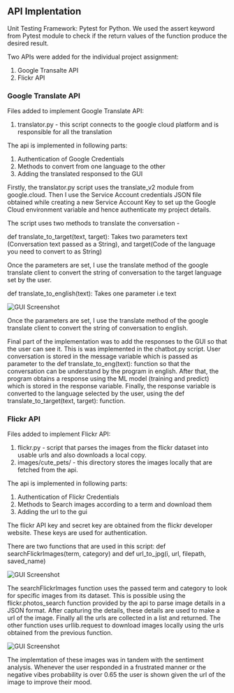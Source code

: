 ## API Implentation

Unit Testing Framework: Pytest for Python. We used the assert keyword from Pytest module to check if the return values of the function produce the desired result.

Two APIs were added for the individual project assignment:

1. Google Transalte API
2. Flickr API

### Google Translate API

Files added to implement Google Translate API:

1. translator.py - this script connects to the google cloud platform and is responsible for all the translation

The api is implemented in following parts:

1. Authentication of Google Credentials
2. Methods to convert from one language to the other
3. Adding the translated responsed to the GUI

Firstly, the translator.py script uses the translate_v2 module from google.cloud. Then I use the Service Account credentials JSON file obtained while creating a new Service Account Key to set up the Google Cloud environment variable and hence authenticate my project details.

The script uses two methods to translate the conversation -

def translate_to_target(text, target):
Takes two parameters text (Conversation text passed as a String), and target(Code of the language you need to convert to as String)

Once the parameters are set, I use the translate method of the google translate client to convert the string of conversation to the target language set by the user.

def translate_to_english(text):
Takes one parameter i.e text

![GUI Screenshot](https://user-images.githubusercontent.com/60047109/162898843-91084a98-a5e7-46d3-9f23-d86ac891fc77.png)

Once the parameters are set, I use the translate method of the google translate client to convert the string of conversation to english.

Final part of the implementation was to add the responses to the GUI so that the user can see it. This is was implemented in the chatbot.py script. User conversation is stored in the message variable which is passed as parameter to the def translate_to_eng(text): function so that the conversation can be understand by the program in english. After that, the program obtains a response using the ML model (training and predict) which is stored in the response variable. Finally, the response variable is converted to the language selected by the user, using the def translate_to_target(text, target): function.

### Flickr API

Files added to implement Flickr API:

1. flickr.py - script that parses the images from the flickr dataset into usable urls and also downloads a local copy.
2. images/cute_pets/ - this directory stores the images locally that are fetched from the api.

The api is implemented in following parts:

1. Authentication of Flickr Credentials
2. Methods to Search images according to a term and download them
3. Adding the url to the gui

The flickr API key and secret key are obtained from the flickr developer website. These keys are used for authentication.

There are two functions that are used in this script: def searchFlickrImages(term, category) and def url_to_jpg(i, url, filepath, saved_name)

![GUI Screenshot](https://user-images.githubusercontent.com/60047109/162898790-6d0d29e4-b6ae-44e8-9d16-b7f066cf48ab.png)

The searchFlickrImages function uses the passed term and category to look for specific images from its dataset. This is possible using the flickr.photos_search function provided by the api to parse image details in a JSON format. After capturing the details, these details are used to make a url of the image. Finally all the urls are collected in a list and returned. The other function uses urllib.request to download images locally using the urls obtained from the previous function.

![GUI Screenshot](https://user-images.githubusercontent.com/60047109/162898717-3e0736c6-2b1d-456f-9f89-06cd52cfad6a.png)

The implemtation of these images was in tandem with the sentiment analysis. Whenever the user responded in a frustrated manner or the negative vibes probability is over 0.65 the user is shown given the url of the image to improve their mood.
